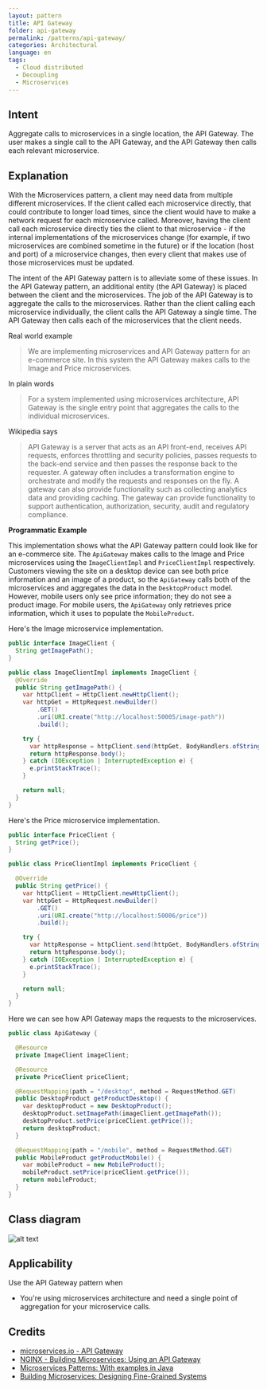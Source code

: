 ```yaml
---
layout: pattern
title: API Gateway
folder: api-gateway
permalink: /patterns/api-gateway/
categories: Architectural
language: en
tags:
  - Cloud distributed
  - Decoupling
  - Microservices
---
```


## Intent

Aggregate calls to microservices in a single location, the API Gateway. The user makes a single call 
to the API Gateway, and the API Gateway then calls each relevant microservice.

## Explanation

With the Microservices pattern, a client may need data from multiple different microservices. If the 
client called each microservice directly, that could contribute to longer load times, since the 
client would have to make a network request for each microservice called. Moreover, having the 
client call each microservice directly ties the client to that microservice - if the internal 
implementations of the microservices change (for example, if two microservices are combined sometime 
in the future) or if the location (host and port) of a microservice changes, then every client that 
makes use of those microservices must be updated.

The intent of the API Gateway pattern is to alleviate some of these issues. In the API Gateway 
pattern, an additional entity (the API Gateway) is placed between the client and the microservices. 
The job of the API Gateway is to aggregate the calls to the microservices. Rather than the client 
calling each microservice individually, the client calls the API Gateway a single time. The API 
Gateway then calls each of the microservices that the client needs.

Real world example

> We are implementing microservices and API Gateway pattern for an e-commerce site. In this system 
> the API Gateway makes calls to the Image and Price microservices.

In plain words

> For a system implemented using microservices architecture, API Gateway is the single entry point 
> that aggregates the calls to the individual microservices. 

Wikipedia says

> API Gateway is a server that acts as an API front-end, receives API requests, enforces throttling 
> and security policies, passes requests to the back-end service and then passes the response back 
> to the requester. A gateway often includes a transformation engine to orchestrate and modify the 
> requests and responses on the fly. A gateway can also provide functionality such as collecting 
> analytics data and providing caching. The gateway can provide functionality to support 
> authentication, authorization, security, audit and regulatory compliance.

**Programmatic Example**

This implementation shows what the API Gateway pattern could look like for an e-commerce site. The 
`ApiGateway` makes calls to the Image and Price microservices using the `ImageClientImpl` and 
`PriceClientImpl` respectively. Customers viewing the site on a desktop device can see both price 
information and an image of a product, so the `ApiGateway` calls both of the microservices and 
aggregates the data in the `DesktopProduct` model. However, mobile users only see price information; 
they do not see a product image. For mobile users, the `ApiGateway` only retrieves price 
information, which it uses to populate the `MobileProduct`.

Here's the Image microservice implementation.

```java
public interface ImageClient {
  String getImagePath();
}

public class ImageClientImpl implements ImageClient {
  @Override
  public String getImagePath() {
    var httpClient = HttpClient.newHttpClient();
    var httpGet = HttpRequest.newBuilder()
        .GET()
        .uri(URI.create("http://localhost:50005/image-path"))
        .build();

    try {
      var httpResponse = httpClient.send(httpGet, BodyHandlers.ofString());
      return httpResponse.body();
    } catch (IOException | InterruptedException e) {
      e.printStackTrace();
    }

    return null;
  }
}
```

Here's the Price microservice implementation.

```java
public interface PriceClient {
  String getPrice();
}

public class PriceClientImpl implements PriceClient {

  @Override
  public String getPrice() {
    var httpClient = HttpClient.newHttpClient();
    var httpGet = HttpRequest.newBuilder()
        .GET()
        .uri(URI.create("http://localhost:50006/price"))
        .build();

    try {
      var httpResponse = httpClient.send(httpGet, BodyHandlers.ofString());
      return httpResponse.body();
    } catch (IOException | InterruptedException e) {
      e.printStackTrace();
    }

    return null;
  }
}
```

Here we can see how API Gateway maps the requests to the microservices.

```java
public class ApiGateway {

  @Resource
  private ImageClient imageClient;

  @Resource
  private PriceClient priceClient;

  @RequestMapping(path = "/desktop", method = RequestMethod.GET)
  public DesktopProduct getProductDesktop() {
    var desktopProduct = new DesktopProduct();
    desktopProduct.setImagePath(imageClient.getImagePath());
    desktopProduct.setPrice(priceClient.getPrice());
    return desktopProduct;
  }

  @RequestMapping(path = "/mobile", method = RequestMethod.GET)
  public MobileProduct getProductMobile() {
    var mobileProduct = new MobileProduct();
    mobileProduct.setPrice(priceClient.getPrice());
    return mobileProduct;
  }
}
```

## Class diagram
![alt text](./etc/api-gateway.png "API Gateway")

## Applicability

Use the API Gateway pattern when

* You're using microservices architecture and need a single point of aggregation for your microservice calls.

## Credits

* [microservices.io - API Gateway](http://microservices.io/patterns/apigateway.html)
* [NGINX - Building Microservices: Using an API Gateway](https://www.nginx.com/blog/building-microservices-using-an-api-gateway/)
* [Microservices Patterns: With examples in Java](https://www.amazon.com/gp/product/1617294543/ref=as_li_qf_asin_il_tl?ie=UTF8&tag=javadesignpat-20&creative=9325&linkCode=as2&creativeASIN=1617294543&linkId=ac7b6a57f866ac006a309d9086e8cfbd)
* [Building Microservices: Designing Fine-Grained Systems](https://www.amazon.com/gp/product/1491950358/ref=as_li_qf_asin_il_tl?ie=UTF8&tag=javadesignpat-20&creative=9325&linkCode=as2&creativeASIN=1491950358&linkId=4c95ca9831e05e3f0dadb08841d77bf1)
